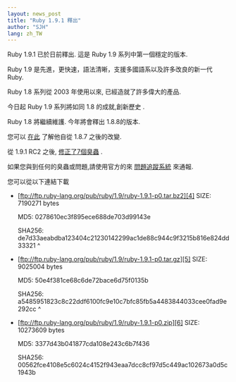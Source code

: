 ```yaml
---
layout: news_post
title: "Ruby 1.9.1 釋出"
author: "SJH"
lang: zh_TW
---
```


Ruby 1.9.1 已於日前釋出. 這是 Ruby 1.9 系列中第一個穩定的版本.

Ruby 1.9 是先進，更快速，語法清晰，支援多國語系以及許多改良的新一代 Ruby.

Ruby 1.8 系列從 2003 年使用以來, 已經造就了許多偉大的產品.

今日起 Ruby 1.9 系列將如同 1.8 的成就,創新歷史 .

Ruby 1.8 將繼續維護. 今年將會釋出 1.8.8的版本.

您可以 [在此][1] 了解他自從 1.8.7 之後的改變.

從 1.9.1 RC2 之後, [修正了7個臭蟲][2] .

如果您與到任何的臭蟲或問題,請使用官方的來 [問題追蹤系統][3] 來通報.

您可以從以下連結下載

* [ftp://ftp.ruby-lang.org/pub/ruby/1.9/ruby-1.9.1-p0.tar.bz2][4]
  SIZE: 7190271 bytes

  MD5: 0278610ec3f895ece688de703d99143e

  SHA256:
  de7d33aeabdba123404c21230142299ac1de88c944c9f3215b816e824dd33321
^

* [ftp://ftp.ruby-lang.org/pub/ruby/1.9/ruby-1.9.1-p0.tar.gz][5]
  SIZE: 9025004 bytes

  MD5: 50e4f381ce68c6de72bace6d75f0135b

  SHA256:
  a5485951823c8c22ddf6100fc9e10c7bfc85fb5a4483844033cee0fad9e292cc
^

* [ftp://ftp.ruby-lang.org/pub/ruby/1.9/ruby-1.9.1-p0.zip][6]
  SIZE: 10273609 bytes

  MD5: 3377d43b041877cda108e243c6b7f436

  SHA256:
  00562fce4108e5c6024c4152f943eaa7dcc8cf97d5c449ac102673a0d5c1943b



[1]: http://svn.ruby-lang.org/repos/ruby/tags/v1_9_1_0/NEWS
[2]: https://bugs.ruby-lang.org/projects/ruby-19/issues?query_id=11
[3]: https://bugs.ruby-lang.org
[4]: ftp://ftp.ruby-lang.org/pub/ruby/1.9/ruby-1.9.1-p0.tar.bz2
[5]: ftp://ftp.ruby-lang.org/pub/ruby/1.9/ruby-1.9.1-p0.tar.gz
[6]: ftp://ftp.ruby-lang.org/pub/ruby/1.9/ruby-1.9.1-p0.zip
